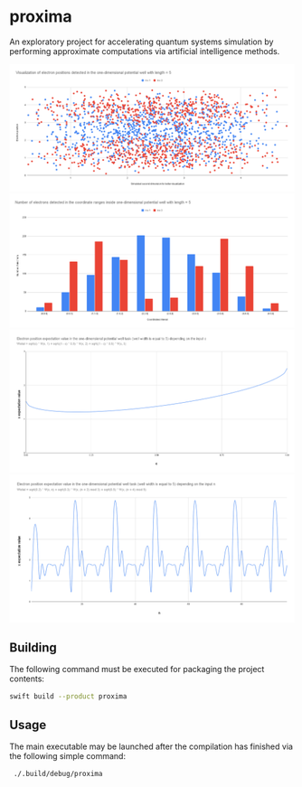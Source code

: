 # proxima

An exploratory project for accelerating quantum systems simulation by performing approximate computations via artificial intelligence methods.

![electron-positions](images/electron-positions.png)
![n-electrons-histogram](images/n-electrons-histogram.png)
![x-expectation-value-c-based-plot](images/x-expectation-value-c-based-plot.png)
![x-expectation-value-n-based-plot](images/x-expectation-value-n-based-plot.png)

## Building

The following command must be executed for packaging the project contents:

```sh
swift build --product proxima
```

## Usage

The main executable may be launched after the compilation has finished via the following simple command:

```sh
 ./.build/debug/proxima
```
